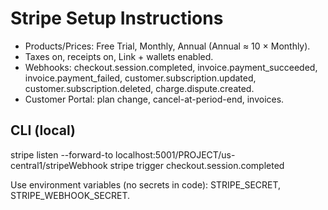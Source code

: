 # Stripe Setup Instructions
- Products/Prices: Free Trial, Monthly, Annual (Annual ≈ 10 × Monthly).
- Taxes on, receipts on, Link + wallets enabled.
- Webhooks: checkout.session.completed, invoice.payment_succeeded, invoice.payment_failed, customer.subscription.updated, customer.subscription.deleted, charge.dispute.created.
- Customer Portal: plan change, cancel-at-period-end, invoices.

## CLI (local)
stripe listen --forward-to localhost:5001/PROJECT/us-central1/stripeWebhook
stripe trigger checkout.session.completed

Use environment variables (no secrets in code): STRIPE_SECRET, STRIPE_WEBHOOK_SECRET.
